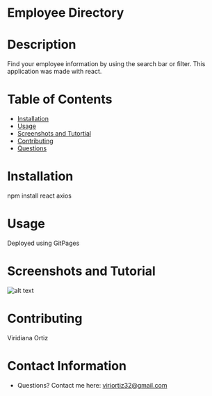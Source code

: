 # Employee Directory
# Description
Find your employee information by using the search bar or filter. This application was made with react.

# Table of Contents 
* [Installation](#-Installation)
* [Usage](#-Usage)
* [Screenshots and Tutortial](#-Installation)
* [Contributing](#-Contributing)
* [Questions](#-Contact-Information)
  
# Installation
npm install
react
axios

# Usage
Deployed using GitPages

# Screenshots and Tutorial
![alt text](https://github.com/xvirix/Employee-Directory/blob/main/Photo/photo1.jpg)



# Contributing 
Viridiana Ortiz


# Contact Information 
* Questions? Contact me here: viriortiz32@gmail.com
